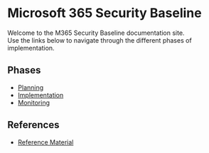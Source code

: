 # Microsoft 365 Security Baseline

Welcome to the M365 Security Baseline documentation site.  
Use the links below to navigate through the different phases of implementation.

## Phases

- [Planning](01-planning/overview.md)
- [Implementation](02-implementation/overview.md)
- [Monitoring](03-monitoring/overview.md)

## References

- [Reference Material](references.md)
